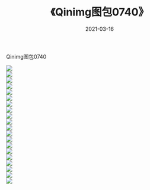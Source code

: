 ﻿---
layout: post
title:  《Qinimg图包0740》
date:   2021-03-16
img: http://imgx.orgx.ga/Qinimg图包/Qinimg图包0740/000.jpg
categories: [美女, 清纯, 唯美]
---

Qinimg图包0740

 ![](http://imgx.orgx.ga/Qinimg图包/Qinimg图包0740/001.jpg) <br>![](http://imgx.orgx.ga/Qinimg图包/Qinimg图包0740/002.jpg) <br>![](http://imgx.orgx.ga/Qinimg图包/Qinimg图包0740/003.jpg) <br>![](http://imgx.orgx.ga/Qinimg图包/Qinimg图包0740/004.jpg) <br>![](http://imgx.orgx.ga/Qinimg图包/Qinimg图包0740/005.jpg) <br>![](http://imgx.orgx.ga/Qinimg图包/Qinimg图包0740/006.jpg) <br>![](http://imgx.orgx.ga/Qinimg图包/Qinimg图包0740/007.jpg) <br>![](http://imgx.orgx.ga/Qinimg图包/Qinimg图包0740/008.jpg) <br>![](http://imgx.orgx.ga/Qinimg图包/Qinimg图包0740/009.jpg) <br>![](http://imgx.orgx.ga/Qinimg图包/Qinimg图包0740/010.jpg) <br>![](http://imgx.orgx.ga/Qinimg图包/Qinimg图包0740/011.jpg) <br>![](http://imgx.orgx.ga/Qinimg图包/Qinimg图包0740/012.jpg) <br>![](http://imgx.orgx.ga/Qinimg图包/Qinimg图包0740/013.jpg) <br>![](http://imgx.orgx.ga/Qinimg图包/Qinimg图包0740/014.jpg) <br>![](http://imgx.orgx.ga/Qinimg图包/Qinimg图包0740/015.jpg) <br>![](http://imgx.orgx.ga/Qinimg图包/Qinimg图包0740/016.jpg) <br>![](http://imgx.orgx.ga/Qinimg图包/Qinimg图包0740/017.jpg) <br>![](http://imgx.orgx.ga/Qinimg图包/Qinimg图包0740/018.jpg) <br>![](http://imgx.orgx.ga/Qinimg图包/Qinimg图包0740/019.jpg) <br>![](http://imgx.orgx.ga/Qinimg图包/Qinimg图包0740/020.jpg) <br>